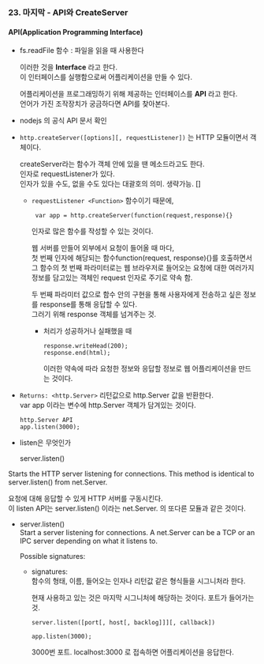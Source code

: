 ### 23. 마지막 - API와 CreateServer

#### API(Application Programming Interface)

- fs.readFile 함수 : 파일을 읽을 때 사용한다

  이러한 것을 __Interface__ 라고 한다.<br>
  이 인터페이스를 실행함으로써 어플리케이션을 만들 수 있다.<br>
  
  어플리케이션을 프로그래밍하기 위해 제공하는 인터페이스를 **API** 라고 한다.<br>
  언어가 가진 조작장치가 궁금하다면 API를 찾아본다.

- nodejs 의 공식 API 문서 확인

- `http.createServer([options][, requestListener])` 는 HTTP 모듈이면서 객체이다.

  createServer라는 함수가 객체 안에 있을 땐 메소드라고도 한다.<br>
  인자로 requestListener가 있다.<br>
  인자가 있을 수도, 없을 수도 있다는 대괄호의 의미. 생략가능. []

  -  `requestListener <Function>` 함수이기 때문에,
  
          var app = http.createServer(function(request,response){}
      
      인자로 많은 함수를 작성할 수 있는 것이다.

      웹 서버를 만들어 외부에서 요청이 들어올 때 마다,<br>
      첫 번째 인자에 해당되는 함수function(request, response){}를 호출하면서<br>
      그 함수의 첫 번째 파라미터로는 웹 브라우저로 들어오는 요청에 대한 여러가지 정보를 담고있는 객체인 request 인자로 주기로 약속 함.

      두 번째 파라미터 값으로 함수 안의 구현을 통해 사용자에게 전송하고 싶은 정보를 response를 통해 응답할 수 있다.<br>
      그러기 위해 response 객체를 넘겨주는 것.

      - 처리가 성공하거나 실패했을 때

            response.writeHead(200);
            response.end(html);

        이러한 약속에 따라 요청한 정보와 응답할 정보로 웹 어플리케이션을 만드는 것이다.

- `Returns: <http.Server>` 리턴값으로 http.Server 값을 반환한다.<br>
var app 이라는 변수에 http.Server 객체가 담겨있는 것이다.

      http.Server API
      app.listen(3000);

- listen은 무엇인가

    server.listen()

Starts the HTTP server listening for connections. This method is identical to server.listen() from net.Server.

요청에 대해 응답할 수 있게 HTTP 서버를 구동시킨다.<br>
이 listen API는 server.listen() 이라는 net.Server. 의 또다른 모듈과 같은 것이다.

- server.listen()<br>
Start a server listening for connections. A net.Server can be a TCP or an IPC server depending on what it listens to.

    Possible signatures:

    - signatures:<br>
      함수의 형태, 이름, 들어오는 인자나 리턴값 같은 형식들을 시그니처라 한다.

      현재 사용하고 있는 것은 마지막 시그니처에 해당하는 것이다. 포트가 들어가는 것.

          server.listen([port[, host[, backlog]]][, callback])

          app.listen(3000);

      3000번 포트. localhost:3000 로 접속하면 어플리케이션을 응답한다.
